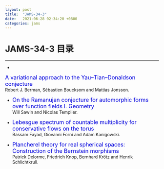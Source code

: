 ```yaml
---
layout: post
title:  "JAMS-34-3"
date:   2021-06-28 02:34:20 +0800
categories: jams
---
```


# JAMS-34-3 目录
------

- <font color="#0000dd" size="4">
A variational approach to the Yau–Tian–Donaldson conjecture</font>   
 Robert J. Berman, Sébastien Boucksom and Mattias Jonsson.

- <font color="#0000dd" size="4">On the Ramanujan conjecture for automorphic forms over function fields I. Geometry</font>   
 Will Sawin and Nicolas Templier.

- <font color="#0000dd" size="4">Lebesgue spectrum of countable multiplicity for conservative flows on the torus</font>   
 Bassam Fayad, Giovanni Forni and Adam Kanigowski.

- <font color="#0000dd" size="4">Plancherel theory for real spherical spaces: Construction of the Bernstein morphisms</font>   
 Patrick Delorme, Friedrich Knop, Bernhard Krötz and Henrik Schlichtkrull.

